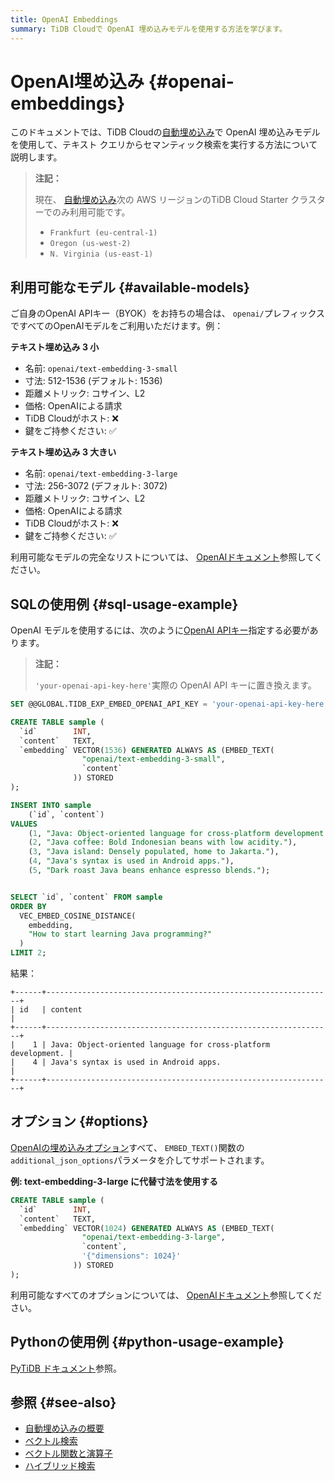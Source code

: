 ```yaml
---
title: OpenAI Embeddings
summary: TiDB Cloudで OpenAI 埋め込みモデルを使用する方法を学びます。
---
```


# OpenAI埋め込み {#openai-embeddings}

このドキュメントでは、TiDB Cloudの[自動埋め込み](/tidb-cloud/vector-search-auto-embedding-overview.md)で OpenAI 埋め込みモデルを使用して、テキスト クエリからセマンティック検索を実行する方法について説明します。

> **注記：**
>
> 現在、 [自動埋め込み](/tidb-cloud/vector-search-auto-embedding-overview.md)次の AWS リージョンのTiDB Cloud Starter クラスターでのみ利用可能です。
>
> -   `Frankfurt (eu-central-1)`
> -   `Oregon (us-west-2)`
> -   `N. Virginia (us-east-1)`

## 利用可能なモデル {#available-models}

ご自身のOpenAI APIキー（BYOK）をお持ちの場合は、 `openai/`プレフィックスですべてのOpenAIモデルをご利用いただけます。例：

**テキスト埋め込み 3 小**

-   名前: `openai/text-embedding-3-small`
-   寸法: 512-1536 (デフォルト: 1536)
-   距離メトリック: コサイン、L2
-   価格: OpenAIによる請求
-   TiDB Cloudがホスト: ❌
-   鍵をご持参ください: ✅

**テキスト埋め込み 3 大きい**

-   名前: `openai/text-embedding-3-large`
-   寸法: 256-3072 (デフォルト: 3072)
-   距離メトリック: コサイン、L2
-   価格: OpenAIによる請求
-   TiDB Cloudがホスト: ❌
-   鍵をご持参ください: ✅

利用可能なモデルの完全なリストについては、 [OpenAIドキュメント](https://platform.openai.com/docs/guides/embeddings)参照してください。

## SQLの使用例 {#sql-usage-example}

OpenAI モデルを使用するには、次のように[OpenAI APIキー](https://platform.openai.com/api-keys)指定する必要があります。

> **注記：**
>
> `'your-openai-api-key-here'`実際の OpenAI API キーに置き換えます。

```sql
SET @@GLOBAL.TIDB_EXP_EMBED_OPENAI_API_KEY = 'your-openai-api-key-here';

CREATE TABLE sample (
  `id`        INT,
  `content`   TEXT,
  `embedding` VECTOR(1536) GENERATED ALWAYS AS (EMBED_TEXT(
                "openai/text-embedding-3-small",
                `content`
              )) STORED
);

INSERT INTO sample
    (`id`, `content`)
VALUES
    (1, "Java: Object-oriented language for cross-platform development."),
    (2, "Java coffee: Bold Indonesian beans with low acidity."),
    (3, "Java island: Densely populated, home to Jakarta."),
    (4, "Java's syntax is used in Android apps."),
    (5, "Dark roast Java beans enhance espresso blends.");


SELECT `id`, `content` FROM sample
ORDER BY
  VEC_EMBED_COSINE_DISTANCE(
    embedding,
    "How to start learning Java programming?"
  )
LIMIT 2;
```

結果：

    +------+----------------------------------------------------------------+
    | id   | content                                                        |
    +------+----------------------------------------------------------------+
    |    1 | Java: Object-oriented language for cross-platform development. |
    |    4 | Java's syntax is used in Android apps.                         |
    +------+----------------------------------------------------------------+

## オプション {#options}

[OpenAIの埋め込みオプション](https://platform.openai.com/docs/api-reference/embeddings/create)すべて、 `EMBED_TEXT()`関数の`additional_json_options`パラメータを介してサポートされます。

**例: text-embedding-3-large に代替寸法を使用する**

```sql
CREATE TABLE sample (
  `id`        INT,
  `content`   TEXT,
  `embedding` VECTOR(1024) GENERATED ALWAYS AS (EMBED_TEXT(
                "openai/text-embedding-3-large",
                `content`,
                '{"dimensions": 1024}'
              )) STORED
);
```

利用可能なすべてのオプションについては、 [OpenAIドキュメント](https://platform.openai.com/docs/api-reference/embeddings/create)参照してください。

## Pythonの使用例 {#python-usage-example}

[PyTiDB ドキュメント](https://pingcap.github.io/ai/guides/auto-embedding/)参照。

## 参照 {#see-also}

-   [自動埋め込みの概要](/tidb-cloud/vector-search-auto-embedding-overview.md)
-   [ベクトル検索](/vector-search/vector-search-overview.md)
-   [ベクトル関数と演算子](/vector-search/vector-search-functions-and-operators.md)
-   [ハイブリッド検索](/tidb-cloud/vector-search-hybrid-search.md)
